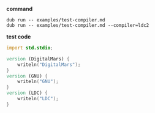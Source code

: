 __command__

```
dub run -- examples/test-compiler.md
dub run -- examples/test-compiler.md --compiler=ldc2
```

__test code__

```d
import std.stdio;

version (DigitalMars) {
    writeln("DigitalMars");
}
version (GNU) {
    writeln("GNU");
}
version (LDC) {
    writeln("LDC");
}
```